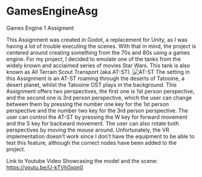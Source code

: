 # GamesEngineAsg
Games Engine 1 Assigment

This Assignment was created in Godot, a replacement for Unity, as I was having a lot of trouble executing the scenes. With that in mind, the project is centered around creating something from the 70s and 80s using a games engine. For my project, I decided to emulate one of the tanks from the widely known and acclaimed series of movies Star Wars. This tank is also known as All Terrain Scout Transport (aka AT-ST). 
![AT-ST]([https://static.wikia.nocookie.net/starwars/images/f/ff/ATST-SWBdice.png/revision/latest?cb=20151110032640](https://1.bp.blogspot.com/-Yu-35lJzFwQ/XWEVSkVKD6I/AAAAAAAAf_g/mW4zP6k4XC8psgPeKoqYbsql2U4bVKrgACLcBGAs/s640/Bandai%2BAT-ST%2Bb.jpg))
The setting in this Assignment is an AT-ST roaming through the deserts of Tatooine, a desert planet, whilst the Tatooine OST plays in the background. This Assignment offers two perspectives, the first one is 1st person perspective, and the second one is 3rd person perspective, which the user can change between them by pressing the number one key for the 1st person perspective and the number two key for the 3rd person perspective. The user can control the AT-ST by pressing the W key for forward movement and the S key for backward movement. The user can also rotate both perspectives by moving the mouse around.
Unfortunately, the VR implementation doesn't work since I don't have the equipment to be able to test this feature, although the correct nodes have been added to the project.

Link to Youtube Video Showcasing the model and the scene:
https://youtu.be/U-kTVh0xqn0

